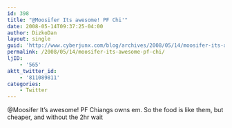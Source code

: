 ```yaml
---
id: 398
title: "@Moosifer Its awesome! PF Chi'"
date: 2008-05-14T09:37:25-04:00
author: DizkoDan
layout: single
guid: 'http://www.cyberjunx.com/blog/archives/2008/05/14/moosifer-its-awesome-pf-chi/'
permalink: /2008/05/14/moosifer-its-awesome-pf-chi/
ljID:
    - '565'
aktt_twitter_id:
    - '811089811'
categories:
    - Twitter
---
```


@Moosifer It’s awesome! PF Chiangs owns em. So the food is like them, but cheaper, and without the 2hr wait